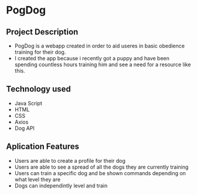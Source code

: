 ﻿# PogDog

## Project Description

- PogDog is a webapp created in order to aid useres in basic obedience training for their dog.
- I created the app because i recently got a puppy and have been spending countless hours training him and see a need for a resource like this.

## Technology used

- Java Script
- HTML
- CSS
- Axios
- Dog API

## Aplication Features

- Users are able to create a profile for their dog
- Users are able to see a spread of all the dogs they are currently training
- Users can train a specific dog and be shown commands depending on what level they are
- Dogs can independintly level and train
